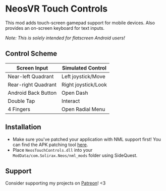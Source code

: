 # NeosVR Touch Controls

This mod adds touch-screen gamepad support for mobile devices. Also provides an on-screen keyboard for text inputs.

*Note: This is solely intended for flatscreen Android users!*

## Control Scheme
Screen Input        | Simulated Control
--------------------|--------------------
Near-left Quadrant  | Left joystick/Move
Rear-right Quadrant | Right joystick/Look
Android Back Button | Open Dash
Double Tap          | Interact
4 Fingers           | Open Radial Menu

## Installation
- Make sure you've patched your application with NML support first! You can find the APK patching tool [here](https://github.com/Raemien/NeosAPKPatchingTool).
- Place `NeosTouchControls.dll` into your `ModData/com.Solirax.Neos/nml_mods` folder using SideQuest.

## Support
Consider supporting my projects on [Patreon](https://patreon.com/raemien)! <3